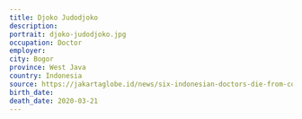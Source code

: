 ```yaml
---
title: Djoko Judodjoko
description: 
portrait: djoko-judodjoko.jpg
occupation: Doctor
employer: 
city: Bogor
province: West Java
country: Indonesia
source: https://jakartaglobe.id/news/six-indonesian-doctors-die-from-covid19-cases-exceed-500, https://www.channelnewsasia.com/news/asia/indonesia-covid19-doctors-nurses-at-risk-12573980, https://twitter.com/PBIDI/status/1241672169131630594
birth_date: 
death_date: 2020-03-21
---
```


